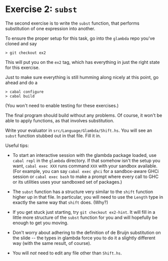 Exercise 2: `subst`
===================

The second exercise is to write the `subst` function, that performs
substitution of one expression into another.

To ensure the proper setup for this task, go into the `glambda` repo you've
cloned and say

    > git checkout ex2

This will put you on the `ex2` tag, which has everything in just the right
state for this exercise.

Just to make sure everything is still humming along nicely at this point,
go ahead and do a

    > cabal configure
    > cabal build

(You won't need to enable testing for these exercises.)

The final program should build without any problems. Of course, it won't
be able to apply functions, as that involves substitution.

Write your evaluator in `src/Language/Glambda/Shift.hs`. You will see an `subst`
function stubbed out in that file. Fill it in.

Useful tips:
  * To start an interactive session with the glambda package loaded, use
    `cabal repl` in the `glambda` directory. If that somehow isn't the
    setup you want, `cabal exec XXX` runs command `XXX` with your sandbox
    available. (For example, you can say `cabal exec ghci` for a sandbox-aware
    GHCi session or `cabal exec bash` to make a prompt where every call to
    GHC or its utilities uses your sandboxed set of packages.)

  * The `subst` function has a structure very similar to the `shift` function
    higher up in that file. In particular, you will need to use the `Length`
    type in exactly the same way that `shift` does. (Why?)

  * If you get stuck just starting, try `git checkout ex2-hint`. It will
    fill in a little more structure of the `subst` function for you and will
    hopefully be enough to get you moving.

  * Don't worry about adhering to the definition of de Bruijn substitution
    on the slide -- the types in glambda force you to do it a slightly
    different way (with the same result, of course).

  * You will *not* need to edit any file other than `Shift.hs`.
